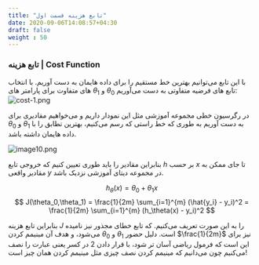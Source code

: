 ```yaml
---
title: "تابع هزینه قسمت اول"
date: 2020-09-06T14:08:57+04:30
draft: false
weight : 50
---
```



### تابع هزینه | Cost Function
با این تابع می‌توانیم بهترین خط مستقیم را برای
داده هایمان به دست آوریم.
با انتخاب های متفاوت برای پارامتر های $\theta_1$ و $\theta_0$ 
 تابع های فرضیه متفاوتی به دست می‌آوریم:
![cost-1.png](../images/cost-1.png?width=30pc)


در رگرسیون خطی مجموعه
آموزشی مثل این نمودار داریم
و می‌خواهیم مقادیری برای
$\theta_0$ و $\theta_1$ به دست آوریم
به طوری که خط راستی که رسم می‌کنیم، بهترین تطابق
 را با داده هایمان داشته باشد.

![image10.png](../images/image10.png?width=10pc)

بنابراین مقادیر را باید طوری تعیین کنیم که خروجی 
تابع $h$ بر حسب $x$ تا جای ممکن به مقادیر واقعی $y$ در
 مجموعه دیتای آموزشی نزدیک باشد.

$$ h_\theta(x) = \theta_0 + \theta_1x $$
$$ J(\theta_0,\theta_1) =  \frac{1}{2m} \sum_{i=1}^{m} (\hat{y_i} - y_i)^2 =  \frac{1}{2m} \sum_{i=1}^{m} (h_\theta(x) - y_i)^2 $$

بنابراین تابع هزینه $J$ را به این صورت تعریف می‌کنیم.
که تابع خطای مجذور نیز نامیده می‌شود، و هدف آن 
مینیمم کردن $\theta_0$ و $\theta_1$ است.
دلیل حضور $\frac{1}{2m}$ نیز برای این است که فرمول ریاضی
آسان تر شود، با قرار دادن 2 در کسر یعنی عبارت را
نصف می‌کنیم چون می‌دانیم که مینیمم کردن نصف
چیزی مثل مینیمم کردن همان چیز است!